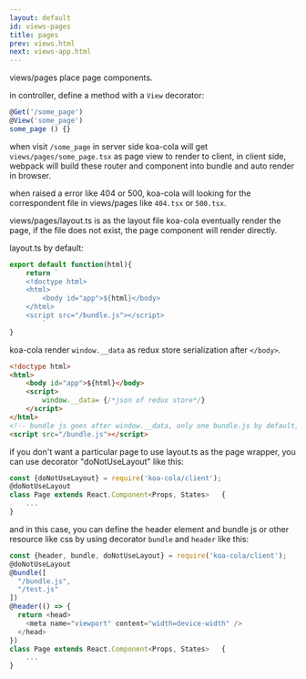 ```yaml
---
layout: default
id: views-pages
title: pages
prev: views.html
next: views-app.html
---
```


views/pages place page components.

in controller, define a method with a `View` decorator:
```javascript
@Get('/some_page')  
@View('some_page')
some_page () {}
```

when visit `/some_page` in server side koa-cola will get  `views/pages/some_page.tsx` as page view to render to client, in client side, webpack will build these router and component into bundle and auto render in browser.

when raised a error like 404 or 500, koa-cola will looking for the correspondent file in views/pages like `404.tsx` or `500.tsx`.

views/pages/layout.ts is as the layout file koa-cola eventually render the page, if the file does not exist, the page component will render directly.

layout.ts by default:
```javascript
export default function(html){
    return `
    <!doctype html>
    <html>
        <body id="app">${html}</body>
    </html>
    <script src="/bundle.js"></script>
        `
}
```

koa-cola render `window.__data` as redux store serialization after `</body>`.

```html
<!doctype html>
<html>
    <body id="app">${html}</body>
    <script>
        window.__data= {/*json of redux store*/}
    </script>
</html>
<!-- bundle js goes after window.__data, only one bundle.js by default, seperate into serveral bundle js if needed -->
<script src="/bundle.js"></script>
```

if you don't want a particular page to use layout.ts as the page wrapper, you can use decorator "doNotUseLayout" like this:

```javascript
const {doNotUseLayout} = require('koa-cola/client');
@doNotUseLayout
class Page extends React.Component<Props, States>   {
    ...
}
```

and in this case, you can define the header element and bundle js or other resource like css by using decorator `bundle` and `header` like this:

```javascript
const {header, bundle, doNotUseLayout} = require('koa-cola/client');
@doNotUseLayout
@bundle([
  "/bundle.js",
  "/test.js"
])
@header(() => {
  return <head>
    <meta name="viewport" content="width=device-width" />
  </head>
})
class Page extends React.Component<Props, States>   {
    ...
}
```
